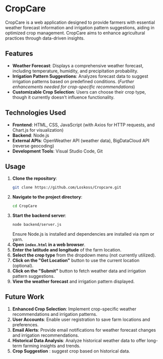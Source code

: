 # CropCare

CropCare is a web application designed to provide farmers with essential weather forecast information and irrigation pattern suggestions, aiding in optimized crop management. CropCare aims to enhance agricultural practices through data-driven insights.

## Features

- **Weather Forecast**: Displays a comprehensive weather forecast, including temperature, humidity, and precipitation probability.
- **Irrigation Pattern Suggestions**: Analyzes forecast data to suggest irrigation patterns based on predefined conditions. (_Further enhancements needed for crop-specific recommendations_)
- **Customizable Crop Selection**: Users can choose their crop type, though it currently doesn't influence functionality.

## Technologies Used

- **Frontend**: HTML, CSS, JavaScript (with Axios for HTTP requests, and Chart.js for visualization)
- **Backend**: Node.js
- **External APIs**: OpenWeather API (weather data), BigDataCloud API (reverse geocoding)
- **Development Tools**: Visual Studio Code, Git

## Usage

1. **Clone the repository**:
   ```bash
   git clone https://github.com/Loskoss/Cropcare.git
   ```
2. **Navigate to the project directory**:
   ```bash
   cd CropCare
   ```
3. **Start the backend server**:
   ```bash
   node backend/server.js
   ```
   Ensure Node.js is installed and dependencies are installed via npm or yarn.
4. **Open `index.html` in a web browser**.
5. **Enter the latitude and longitude** of the farm location.
6. **Select the crop type** from the dropdown menu (not currently utilized).
7. **Click on the "Get Location"** button to use the current location (optional).
8. **Click on the "Submit"** button to fetch weather data and irrigation pattern suggestions.
9. **View the weather forecast** and irrigation pattern displayed.

## Future Work

1. **Enhanced Crop Selection**: Implement crop-specific weather recommendations and irrigation patterns.
2. **User Accounts**: Enable user registration to save farm locations and preferences.
3. **Email Alerts**: Provide email notifications for weather forecast changes and irrigation recommendations.
4. **Historical Data Analysis**: Analyze historical weather data to offer long-term farming insights and trends.
5. **Crop Suggestion** : suggest crop based on historical data.
